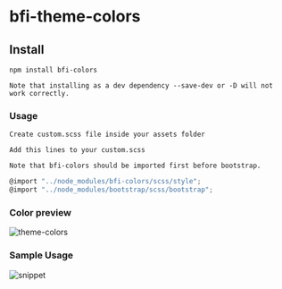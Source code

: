 # bfi-theme-colors

## Install

```
npm install bfi-colors
```

```
Note that installing as a dev dependency --save-dev or -D will not work correctly.

```

### Usage

```
Create custom.scss file inside your assets folder

Add this lines to your custom.scss

Note that bfi-colors should be imported first before bootstrap.
```
```js live=true
@import "../node_modules/bfi-colors/scss/style";
@import "../node_modules/bootstrap/scss/bootstrap";
```
<!-- 
```css live=true

  "bfi-success":#00A651,
  "bfi-danger":#E84D2E,
  "bfi-warning":#FEC006,
  "bfi-edit":#EE8400,
  "bfi-text":#363636,
  "bfi-subtext":#193C2A,
``` -->
### Color preview

![theme-colors](scss/theme-colors.png)

### Sample Usage

![snippet](scss/snippet.png)


<!-- ### Compiles and minifies for production

```
npm run build
```

### Lints and fixes files

```
npm run lint
```

### Customize configuration -->

<!-- See [Configuration Reference](https://cli.vuejs.org/config/).
"# publish-test"
"# publish-test" -->
